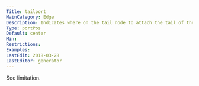 ```yaml
---
Title: tailport
MainCategory: Edge
Description: Indicates where on the tail node to attach the tail of the edge.
Type: portPos
Default: center
Min: 
Restrictions: 
Examples: 
LastEdit: 2018-03-28
LastEditor: generator
---
```


See limitation.
